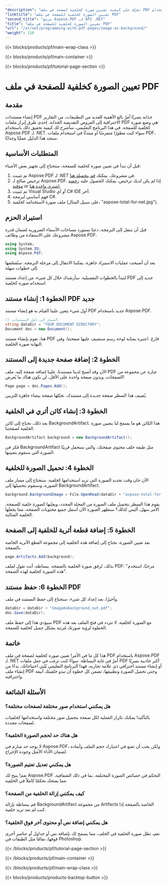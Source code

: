 ```yaml
---
"description": "تعرّف على كيفية تعيين صورة كخلفية لصفحة في ملف PDF باستخدام Aspose.PDF لـ .NET من خلال هذا الدليل المفصل. أنشئ مستندات احترافية وجذابة بصريًا."
"linktitle": "تعيين الصورة كخلفية للصفحة في ملف PDF"
"second_title": "مرجع Aspose.PDF لـ API .NET"
"title": "تعيين الصورة كخلفية للصفحة في ملف PDF"
"url": "/ar/net/programming-with-pdf-pages/image-as-background/"
"weight": 110
---
```


{{< blocks/products/pf/main-wrap-class >}}

{{< blocks/products/pf/main-container >}}

{{< blocks/products/pf/tutorial-page-section >}}

# تعيين الصورة كخلفية للصفحة في ملف PDF

## مقدمة

إنشاء مستندات PDF جذابة بصريًا أمرٌ بالغ الأهمية للعديد من التطبيقات، من التقارير الاحترافية إلى العروض التقديمية الجذابة. إحدى طرق إبراز ملفات PDF هي وضع صورة كخلفية للصفحة. في هذا البرنامج التعليمي، سأشرح لك كيفية تحقيق ذلك باستخدام Aspose.PDF لـ .NET. سواء كنت مطورًا متمرسًا أو مبتدئًا في استخدام ملفات PDF، ستجد هذا الدليل عمليًا وجذابًا.

## المتطلبات الأساسية

قبل أن تبدأ في تعيين صورة كخلفية للصفحة، ستحتاج إلى تجهيز بعض الأشياء:

1. تم تثبيت Aspose.PDF لـ .NET في مشروعك. يمكنك [قم بتحميله هنا](https://releases.aspose.com/pdf/net/).
2. ترخيص صالح لـ Aspose.PDF. إذا لم يكن لديك ترخيص، يمكنك الحصول عليه [رخصة مؤقتة](https://purchase.aspose.com/tempأوary-license/) or [اشتري واحدة هنا](https://purchase.aspose.com/buy).
3. تم تثبيت Visual Studio أو أي C# IDE آخر.
4. فهم أساسي لبرمجة C#.
5. ملف صورة لاستخدامه كخلفية (على سبيل المثال، "aspose-total-for-net.jpg").

## استيراد الحزم

قبل أن ننتقل إلى البرمجة، دعنا نستورد مساحات الأسماء الضرورية لضمان قدرة مشروعك على الاستفادة من وظائف Aspose.PDF.

```csharp
using System;
using System.IO;
using Aspose.Pdf;
```

بعد أن أصبحت عمليات الاستيراد جاهزة، يمكننا الانتقال إلى مرحلة البرمجة. سنُقسّمها إلى خطوات سهلة.

لنبدأ بالخطوات التفصيلية. سأرشدك خلال كل شيء، من إعداد مستند PDF جديد إلى استخدام صورة كخلفية.

## الخطوة 1: إنشاء مستند PDF جديد

أول شيء يتعين علينا القيام به هو إنشاء مستند PDF جديد باستخدام Aspose.PDF.

```csharp
// المسار إلى دليل المستندات.
string dataDir = "YOUR DOCUMENT DIRECTORY";
Document doc = new Document();
```

هنا، نقوم بإنشاء مستند PDF فارغ. اعتبره بمثابة لوحة رسم سنضيف عليها صفحتنا، وفي النهاية صورة الخلفية.

## الخطوة 2: إضافة صفحة جديدة إلى المستند

الآن وقد أصبح لدينا مستندنا، علينا إضافة صفحة إليه. ملف PDF عبارة عن مجموعة من الصفحات، وبدون صفحة واحدة على الأقل، لن يكون هناك ما يُعرض!

```csharp
Page page = doc.Pages.Add();
```

يُضيف هذا السطر صفحة جديدة إلى مستندك. تخيّلها صفحة بيضاء جاهزة للتزيين.

## الخطوة 3: إنشاء كائن أثري في الخلفية

بعد ذلك، نحتاج إلى كائن BackgroundArtifact. هذا الكائن هو ما يسمح لنا بتعيين صورة الخلفية لصفحتنا.

```csharp
BackgroundArtifact background = new BackgroundArtifact();
```

فكر في BackgroundArtifact مثل طبقة خلف محتوى صفحتك، والتي ستحمل قريبًا الصورة التي سنقوم بتعيينها.

## الخطوة 4: تحميل الصورة للخلفية

الآن حان وقت تحديد الصورة التي تريد استخدامها كخلفية. ستحتاج إلى مسار ملف الصورة، وسنقوم بتحميلها إلى BackgroundArtifact.

```csharp
background.BackgroundImage = File.OpenRead(dataDir + "aspose-total-for-net.jpg");
```

يقوم هذا السطر بتحميل ملف الصورة من المجلد المحدد، ويعيّنها كصورة خلفية للصفحة. الأمر سهل، أليس كذلك؟ ستظهر الصورة الآن أسفل جميع محتويات الصفحة، مما يجعلها الخلفية المثالية.

## الخطوة 5: إضافة قطعة أثرية للخلفية إلى الصفحة

بعد تعيين الصورة، نحتاج إلى إضافة هذه الخلفية إلى مجموعة القطع الأثرية الخاصة بالصفحة.

```csharp
page.Artifacts.Add(background);
```

بذلك، تُرفق صورة الخلفية بالصفحة. ببساطة، أنت تقول لملف PDF: "مرحبًا، استخدم هذه الصورة كخلفية لهذه الصفحة".

## الخطوة 6: حفظ مستند PDF

وأخيرًا، بعد إعداد كل شيء، ستحتاج إلى حفظ المستند في ملف.

```csharp
dataDir = dataDir + "ImageAsBackground_out.pdf";
doc.Save(dataDir);
```

سيؤدي هذا إلى حفظ ملف PDF مع الصورة كخلفية. لا تتردد في فتح الملف بعد هذه الخطوة لرؤية صورتك مُرتبة بشكل جميل كخلفية للصفحة.

## خاتمة

هذا كل ما في الأمر! تعيين صورة كخلفية لصفحة في ملف PDF باستخدام Aspose.PDF لـ .NET أمرٌ في غاية البساطة. سواءً كنت ترغب في جعل ملفات PDF أكثر جاذبية بصريًا أو إنشاء مستند احترافي ذي علامة تجارية، فهذا البرنامج التعليمي يُلبي احتياجاتك. بدءًا من إنشاء ملف PDF وحتى تحميل الصورة وتطبيقها، تضمن كل خطوة أن تبدو خلفيتك أنيقة واحترافية.

## الأسئلة الشائعة

### هل يمكنني استخدام صور مختلفة لصفحات مختلفة؟
بالتأكيد! يمكنك تكرار العملية لكل صفحة بتحميل صور مختلفة واستخدامها كخلفيات لصفحات محددة.

### هل هناك حد لحجم الصورة الخلفية؟
لا يوجد حد صارم في Aspose.PDF، ولكن يجب أن تضع في اعتبارك حجم الملف وأبعاده لضمان الأداء الأمثل وجودة الإخراج.

### هل يمكنني تعديل تعتيم الصورة؟
نعم! يتيح لك Aspose.PDF التحكم في خصائص الصورة المختلفة، بما في ذلك الشفافية، مما يمنحك تحكمًا كاملاً في الخلفية.

### كيف يمكنني إزالة الخلفية من الصفحة؟
قم ببساطة بإزالة BackgroundArtifact من مجموعة Artifacts الخاصة بالصفحة إذا كنت لم تعد تريد خلفية.

### هل يمكنني إضافة نص أو محتوى آخر فوق الخلفية؟
نعم، تظل صورة الخلفية في الخلف، مما يسمح لك بإضافة نص أو جداول أو عناصر أخرى فوقها، تمامًا مثل الطبقات في Photoshop.

{{< /blocks/products/pf/tutorial-page-section >}}

{{< /blocks/products/pf/main-container >}}

{{< /blocks/products/pf/main-wrap-class >}}

{{< blocks/products/products-backtop-button >}}